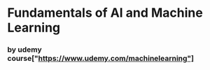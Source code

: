 # Fundamentals of AI and Machine Learning
### by udemy course["https://www.udemy.com/machinelearning"]
